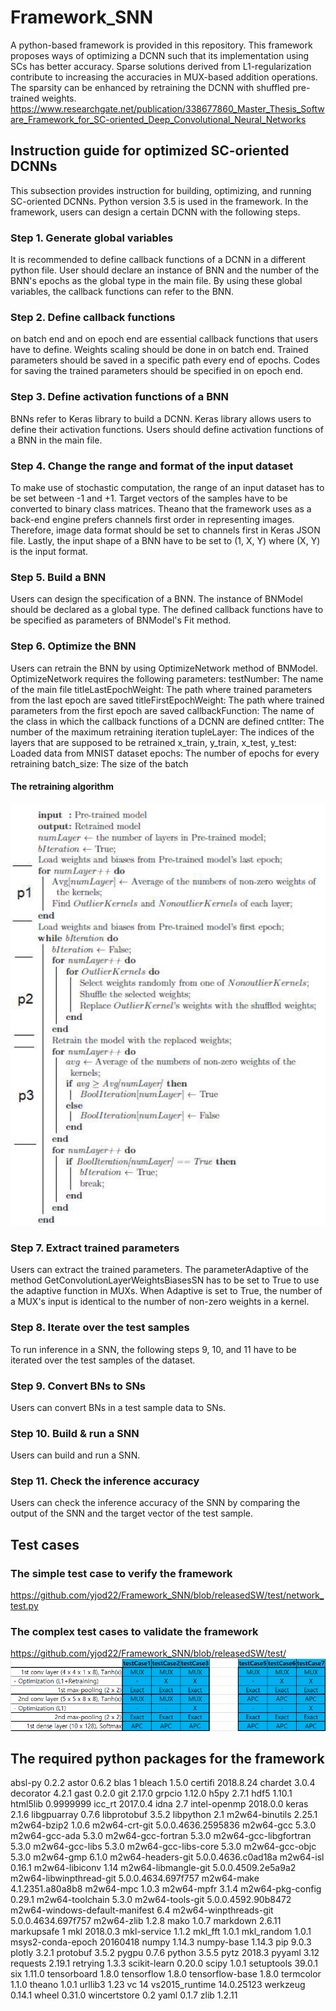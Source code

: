 # Framework_SNN
A python-based framework is provided in this repository. This framework proposes ways of optimizing a DCNN such that its implementation using SCs has better accuracy. Sparse solutions derived from L1-regularization contribute to increasing the accuracies in MUX-based addition operations. The sparsity can be enhanced by retraining the DCNN with shuffled pre-trained weights.
https://www.researchgate.net/publication/338677860_Master_Thesis_Software_Framework_for_SC-oriented_Deep_Convolutional_Neural_Networks

## Instruction guide for optimized SC-oriented DCNNs
This subsection provides instruction for building, optimizing, and running SC-oriented DCNNs. Python version 3.5 is used in the framework. In the framework, users can design a certain DCNN with the following steps.

### Step 1. Generate global variables
It is recommended to define callback functions of a DCNN in a different python file. User should declare an instance of BNN and the number of the BNN's epochs as the global type in the main file. By using these global variables, the callback functions can refer to the BNN.

### Step 2. Define callback functions
on batch end and on epoch end are essential callback functions that users have to define. Weights scaling should be done in on batch end. Trained parameters should be saved in a specific path every end of epochs. Codes for saving the trained parameters should be specified in on epoch end. 

### Step 3. Define activation functions of a BNN
BNNs refer to Keras library to build a DCNN. Keras library allows users to define their activation functions. Users should define activation functions of a BNN in the main file.

### Step 4. Change the range and format of the input dataset
To make use of stochastic computation, the range of an input dataset has to be set between -1 and +1. Target vectors of the samples have to be converted to binary class matrices. Theano that the framework uses as a back-end engine prefers channels first order in representing images. Therefore, image data format should be set to channels first in Keras JSON file. Lastly, the input shape of a BNN have to be set to (1, X, Y) where (X, Y) is the input format.

### Step 5. Build a BNN
Users can design the specification of a BNN. The instance of BNModel should be declared as a global type. The defined callback functions have to be specified as parameters of BNModel's Fit method.

### Step 6. Optimize the BNN
Users can retrain the BNN by using OptimizeNetwork method of BNModel. OptimizeNetwork requires the following parameters:
testNumber: The name of the main file
titleLastEpochWeight: The path where trained parameters from the last epoch are saved
titleFirstEpochWeight: The path where trained parameters from the first epoch are saved
callbackFunction: The name of the class in which the callback functions of a DCNN are defined
cntIter: The number of the maximum retraining iteration
tupleLayer: The indices of the layers that are supposed to be retrained
x_train, y_train, x_test, y_test: Loaded data from MNIST dataset
epochs: The number of epochs for every retraining
batch_size: The size of the batch

#### The retraining algorithm
![image1](https://github.com/yjod22/Framework_SNN/blob/releasedSW/retrainingAlgorithm.png)

### Step 7. Extract trained parameters
Users can extract the trained parameters. The parameterAdaptive of the method GetConvolutionLayerWeightsBiasesSN has to be set to True to use the adaptive function in MUXs. When Adaptive is set to True, the number of a MUX's input is identical to the number of non-zero
weights in a kernel. 

### Step 8. Iterate over the test samples
To run inference in a SNN, the following steps 9, 10, and 11 have to be iterated over the test samples of the dataset.

### Step 9. Convert BNs to SNs
Users can convert BNs in a test sample data to SNs.

### Step 10. Build & run a SNN
Users can build and run a SNN. 

### Step 11. Check the inference accuracy
Users can check the inference accuracy of the SNN by comparing the output of the SNN and the target vector of the test sample.


##  Test cases
### The simple test case to verify the framework
https://github.com/yjod22/Framework_SNN/blob/releasedSW/test/network_test.py

### The complex test cases to validate the framework
https://github.com/yjod22/Framework_SNN/blob/releasedSW/test/
![image2](https://github.com/yjod22/Framework_SNN/blob/releasedSW/testCaseConfiguration.png)

##  The required python packages for the framework
absl-py	0.2.2
astor	0.6.2
blas	1
bleach	1.5.0
certifi	2018.8.24
chardet	3.0.4
decorator	4.2.1
gast	0.2.0
git	2.17.0
grpcio	1.12.0
h5py	2.7.1
hdf5	1.10.1
html5lib	0.9999999
icc_rt	2017.0.4
idna	2.7
intel-openmp	2018.0.0
keras	2.1.6
libgpuarray	0.7.6
libprotobuf	3.5.2
libpython	2.1
m2w64-binutils	2.25.1
m2w64-bzip2	1.0.6
m2w64-crt-git	5.0.0.4636.2595836
m2w64-gcc	5.3.0
m2w64-gcc-ada	5.3.0
m2w64-gcc-fortran	5.3.0
m2w64-gcc-libgfortran	5.3.0
m2w64-gcc-libs	5.3.0
m2w64-gcc-libs-core	5.3.0
m2w64-gcc-objc	5.3.0
m2w64-gmp	6.1.0
m2w64-headers-git	5.0.0.4636.c0ad18a
m2w64-isl	0.16.1
m2w64-libiconv	1.14
m2w64-libmangle-git	5.0.0.4509.2e5a9a2
m2w64-libwinpthread-git	5.0.0.4634.697f757
m2w64-make	4.1.2351.a80a8b8
m2w64-mpc	1.0.3
m2w64-mpfr	3.1.4
m2w64-pkg-config	0.29.1
m2w64-toolchain	5.3.0
m2w64-tools-git	5.0.0.4592.90b8472
m2w64-windows-default-manifest	6.4
m2w64-winpthreads-git	5.0.0.4634.697f757
m2w64-zlib	1.2.8
mako	1.0.7
markdown	2.6.11
markupsafe	1
mkl	2018.0.3
mkl-service	1.1.2
mkl_fft	1.0.1
mkl_random	1.0.1
msys2-conda-epoch	20160418
numpy	1.14.3
numpy-base	1.14.3
pip	9.0.3
plotly	3.2.1
protobuf	3.5.2
pygpu	0.7.6
python	3.5.5
pytz	2018.3
pyyaml	3.12
requests	2.19.1
retrying	1.3.3
scikit-learn	0.20.0
scipy	1.0.1
setuptools	39.0.1
six	1.11.0
tensorboard	1.8.0
tensorflow	1.8.0
tensorflow-base	1.8.0
termcolor	1.1.0
theano	1.0.1
urllib3	1.23
vc	14
vs2015_runtime	14.0.25123
werkzeug	0.14.1
wheel	0.31.0
wincertstore	0.2
yaml	0.1.7
zlib	1.2.11



